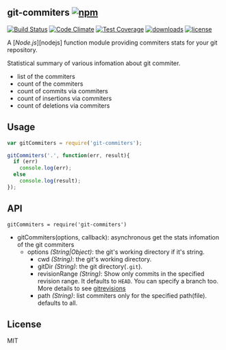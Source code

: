 ## git-commiters [![npm](https://img.shields.io/npm/v/git-commiters.svg)](https://npmjs.org/package/git-commiters)

[![Build Status](https://img.shields.io/travis/snowyu/git-commiters.js/master.svg)](http://travis-ci.org/snowyu/git-commiters.js)
[![Code Climate](https://codeclimate.com/github/snowyu/git-commiters.js/badges/gpa.svg)](https://codeclimate.com/github/snowyu/git-commiters.js)
[![Test Coverage](https://codeclimate.com/github/snowyu/git-commiters.js/badges/coverage.svg)](https://codeclimate.com/github/snowyu/git-commiters.js/coverage)
[![downloads](https://img.shields.io/npm/dm/git-commiters.svg)](https://npmjs.org/package/git-commiters)
[![license](https://img.shields.io/npm/l/git-commiters.svg)](https://npmjs.org/package/git-commiters)

A [_Node.js_][nodejs] function module providing commiters stats for your git repository.

Statistical summary of various infomation about git commiter.

* list of the commiters
* count of the commiters
* count of commits via commiters
* count of insertions via commiters
* count of deletions via commiters


## Usage

```js
var gitCommiters = require('git-commiters');

gitCommiters('.', function(err, result){
  if (err)
    console.log(err);
  else
    console.log(result);
});

```

## API

    gitCommiters = require('git-commiters')

* gitCommiters(options, callback): asynchronous get the stats infomation of the git commiters
  * options *(String|Object)*: the git's working directory if it's string.
    * cwd *(String)*: the git's working directory.
    * gitDir *(String)*: the git directory(`.git`).
    * revisionRange *(String)*: Show only commits in the specified revision range.
      It defaults to `HEAD`. You can specify a branch too. More details to see [gitrevisions](http://git-scm.com/docs/gitrevisions)
    * path *(String)*: list commiters only for the specified path(file). defaults to all.

## License

MIT
